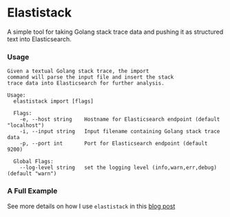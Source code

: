 # Elastistack

A simple tool for taking Golang stack trace data and pushing it as structured text into Elasticsearch.

### Usage
```
Given a textual Golang stack trace, the import
command will parse the input file and insert the stack
trace data into Elasticsearch for further analysis.

Usage:
  elastistack import [flags]

  Flags:
    -e, --host string    Hostname for Elasticsearch endpoint (default "localhost")
    -i, --input string   Input filename containing Golang stack trace data
    -p, --port int       Port for Elasticsearch endpoint (default 9200)

  Global Flags:
    --log-level string   set the logging level (info,warn,err,debug) (default "warn")
```

### A Full Example

See more details on how I use `elastistack` in this [blog post](https://integratedcode.us/2016/05/25/taming-the-golang-stack-trace/)
